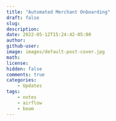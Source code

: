 ```yaml
---
title: "Automated Merchant Onboarding"
draft: false
slug:
description:
date: 2022-05-12T15:24:42-05:00
author:
github-user:
image: images/default-post-cover.jpg
math:
license:
hidden: false
comments: true
categories:
    - Updates
tags:
    - notes
    - airflow
    - beam
---
```

